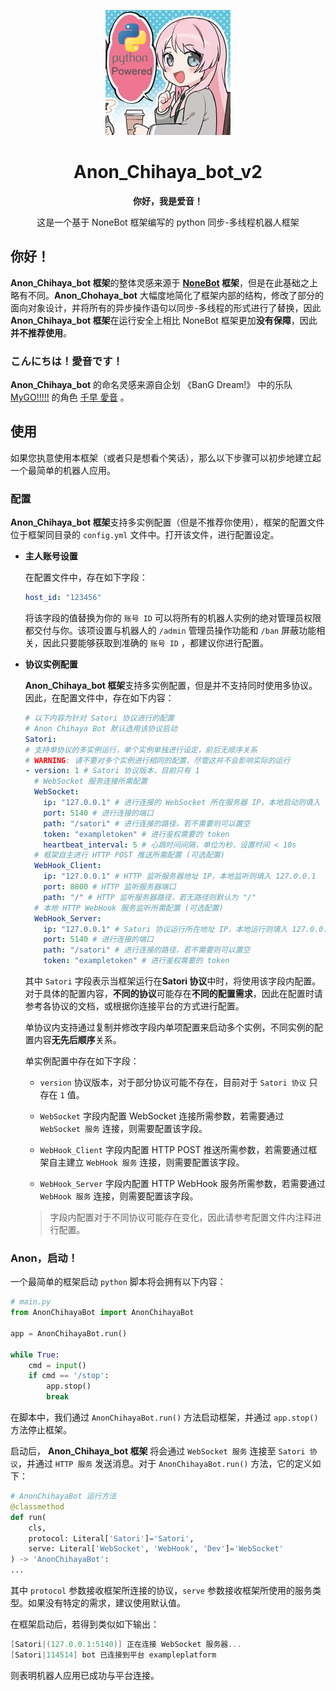 <p align="center">
    <img src="./logo.png" width="200" height="200">
</p>

<div align="center">

# Anon_Chihaya_bot_v2

**你好，我是爱音！**

这是一个基于 NoneBot 框架编写的 python 同步-多线程机器人框架

</div>

## 你好！

**Anon_Chihaya_bot 框架**的整体灵感来源于 **[NoneBot](https://github.com/nonebot/nonebot2/tree/master) 框架**，但是在此基础之上略有不同。**Anon_Chohaya_bot** 大幅度地简化了框架内部的结构，修改了部分的面向对象设计，并将所有的异步操作语句以同步-多线程的形式进行了替换，因此 **Anon_Chihaya_bot 框架**在运行安全上相比 NoneBot 框架更加**没有保障**，因此**并不推荐使用**。

### こんにちは！愛音です！

**Anon_Chihaya_bot** 的命名灵感来源自企划 《BanG Dream!》 中的乐队 [MyGO!!!!!](https://zh.moegirl.org.cn/MyGO!!!!!) 的角色 [千早 愛音](https://zh.moegirl.org.cn/%E5%8D%83%E6%97%A9%E7%88%B1%E9%9F%B3) 。

## 使用

如果您执意使用本框架（或者只是想看个笑话），那么以下步骤可以初步地建立起一个最简单的机器人应用。

### 配置

**Anon_Chihaya_bot 框架**支持多实例配置（但是不推荐你使用），框架的配置文件位于框架同目录的 `config.yml` 文件中。打开该文件，进行配置设定。

- **主人账号设置**

    在配置文件中，存在如下字段：
    ```yaml
    host_id: "123456"
    ```
    将该字段的值替换为你的 `账号 ID` 可以将所有的机器人实例的绝对管理员权限都交付与你。该项设置与机器人的 `/admin` 管理员操作功能和 `/ban` 屏蔽功能相关，因此只要能够获取到准确的 `账号 ID` ，都建议你进行配置。

- **协议实例配置**

    **Anon_Chihaya_bot 框架**支持多实例配置，但是并不支持同时使用多协议。因此，在配置文件中，存在如下内容：
    ```yaml
    # 以下内容为针对 Satori 协议进行的配置
    # Anon Chihaya Bot 默认选用该协议启动
    Satori:
    # 支持单协议的多实例运行，单个实例单独进行设定，前后无顺序关系
    # WARNING: 请不要对多个实例进行相同的配置，尽管这并不会影响实际的运行
    - version: 1 # Satori 协议版本，目前只有 1
      # WebSocket 服务连接所需配置
      WebSocket:
        ip: "127.0.0.1" # 进行连接的 WebSocket 所在服务器 IP，本地启动则填入 127.0.0.1
        port: 5140 # 进行连接的端口
        path: "/satori" # 进行连接的路径，若不需要则可以置空
        token: "exampletoken" # 进行鉴权需要的 token
        heartbeat_interval: 5 # 心跳时间间隔，单位为秒，设置时间 < 10s
      # 框架自主进行 HTTP POST 推送所需配置 (可选配置)
      WebHook_Client:
        ip: "127.0.0.1" # HTTP 监听服务器地址 IP，本地监听则填入 127.0.0.1
        port: 8800 # HTTP 监听服务器端口
        path: "/" # HTTP 监听服务器路径，若无路径则默认为 "/"
      # 本地 HTTP WebHook 服务监听所需配置 (可选配置)
      WebHook_Server:
        ip: "127.0.0.1" # Satori 协议运行所在地址 IP，本地运行则填入 127.0.0.1
        port: 5140 # 进行连接的端口
        path: "/satori" # 进行连接的路径，若不需要则可以置空
        token: "exampletoken" # 进行鉴权需要的 token
    ```
    其中 `Satori` 字段表示当框架运行在**Satori 协议**中时，将使用该字段内配置。对于具体的配置内容，**不同的协议**可能存在**不同的配置需求**，因此在配置时请参考各协议的文档，或根据你连接平台的方式进行配置。

    单协议内支持通过复制并修改字段内单项配置来启动多个实例，不同实例的配置内容**无先后顺序**关系。

    单实例配置中存在如下字段：

    - `version` 协议版本，对于部分协议可能不存在，目前对于 `Satori 协议` 只存在 `1` 值。

    - `WebSocket` 字段内配置 WebSocket 连接所需参数，若需要通过 `WebSocket 服务` 连接，则需要配置该字段。

    - `WebHook_Client` 字段内配置 HTTP POST 推送所需参数，若需要通过框架自主建立 `WebHook 服务` 连接，则需要配置该字段。

    - `WebHook_Server` 字段内配置 HTTP WebHook 服务所需参数，若需要通过 `WebHook 服务` 连接，则需要配置该字段。

    >字段内配置对于不同协议可能存在变化，因此请参考配置文件内注释进行配置。

### Anon，启动！

一个最简单的框架启动 `python` 脚本将会拥有以下内容：

```python
# main.py
from AnonChihayaBot import AnonChihayaBot

app = AnonChihayaBot.run()

while True:
    cmd = input()
    if cmd == '/stop':
        app.stop()
        break
```

在脚本中，我们通过 `AnonChihayaBot.run()` 方法启动框架，并通过 `app.stop()` 方法停止框架。

启动后， **Anon_Chihaya_bot 框架** 将会通过 `WebSocket 服务` 连接至 `Satori 协议`，并通过 `HTTP 服务` 发送消息。对于 `AnonChihayaBot.run()` 方法，它的定义如下：
```python
# AnonChihayaBot 运行方法
@classmethod
def run(
    cls,
    protocol: Literal['Satori']='Satori',
    serve: Literal['WebSocket', 'WebHook', 'Dev']='WebSocket'
) -> 'AnonChihayaBot':
...
```
其中 `protocol` 参数接收框架所连接的协议，`serve` 参数接收框架所使用的服务类型。如果没有特定的需求，建议使用默认值。

在框架启动后，若得到类似如下输出：
```powershell
[Satori|(127.0.0.1:5140)] 正在连接 WebSocket 服务器...
[Satori|114514] bot 已连接到平台 exampleplatform
```
则表明机器人应用已成功与平台连接。
